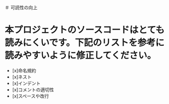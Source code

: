 ＃ 可読性の向上
# 本プロジェクトのソースコードはとても読みにくいです。下記のリストを参考に読みやすいように修正してください。
- [x]命名規約<br>
- [x]ネスト<br>
- [x]インデント<br>
- [x]コメントの適切性<br>
- [x]スペースや改行<br>

